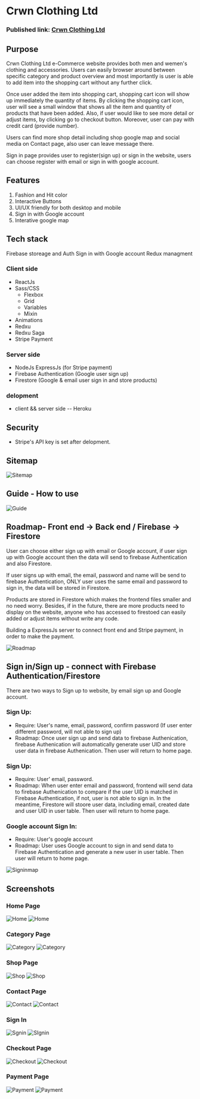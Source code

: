 # Crwn Clothing Ltd

### Published link: [Crwn Clothing Ltd](https://cw-shop.herokuapp.com/)

## Purpose

Crwn Clothing Ltd e-Commerce website provides both men and wemen's clothing and accessories. Users can easily browser around between specific category and product overview and most importantly is user is able to add item into the shopping cart without any further click.

Once user added the item into shopping cart, shopping cart icon will show up immediately the quantity of items. By clicking the shopping cart icon, user will see a small window that shows all the item and quantity of products that have been added. Also, if user would like to see more detail or adjust items, by clicking go to checkout button. Moreover, user can pay with credit card (provide number).

Users can find more shop detail including shop google map and social media on Contact page, also user can leave message there.

Sign in page provides user to register(sign up) or sign in the website, users can choose register with email or sign in with google account.

## Features

1. Fashion and Hit color
1. Interactive Buttons
1. UI/UX friendly for both desktop and mobile
1. Sign in with Google account
1. Interative google map

## Tech stack

Firebase storeage and Auth
Sign in with Google account
Redux managment

### Client side

- ReactJs
- Sass/CSS
  - Flexbox
  - Grid
  - Variables
  - Mixin
- Animations
- Redxu
- Redxu Saga
- Stripe Payment

### Server side

- NodeJs ExpressJs (for Stripe payment)
- Firebase Authentication (Google user sign up)
- Firestore (Google & email user sign in and store products)

### delopment

- client && server side -- Heroku

## Security

- Stripe's API key is set after delopment.

## Sitemap

![Sitemap](https://github.com/TanjaKuo/clothing-site/blob/master/doc/site-map.png)

## Guide - How to use

![Guide](https://github.com/TanjaKuo/clothing-site/blob/master/doc/how-to-use.png)

## Roadmap- Front end -> Back end / Firebase -> Firestore

User can choose either sign up with email or Google account, if user sign up with Google account then the data will send to firebase Authentication and also Firestore.

If user signs up with email, the email, password and name will be send to firebase Authentication, ONLY user uses the same email and password to sign in, the data will be stored in Firestore.

Products are stored in Firestore which makes the frontend files smaller and no need worry. Besides, if in the future, there are more products need to display on the website, anyone who has accessed to firestoed can easily added or adjust items without write any code.

Building a ExpressJs server to connect front end and Stripe payment, in order to make the payment.

![Roadmap](https://github.com/TanjaKuo/clothing-site/blob/master/doc/roadmap.png)

## Sign in/Sign up - connect with Firebase Authentication/Firestore

There are two ways to Sign up to website, by email sign up and Google account.

### Sign Up:

- Require: User's name, email, password, confirm password (If user enter different password, will not able to sign up)
- Roadmap: Once user sign up and send data to firebase Authenication, firebase Authenication will automatically generate user UID and store user data in firebase Authenication. Then user will return to home page.

### Sign Up:

- Require: User' email, password.
- Roadmap: When user enter email and password, frontend will send data to firebase Authenication to compare if the user UID is matched in Firebase Authentication, if not, user is not able to sign in. In the meantime, Firestore will stoore user data, including email, created date and user UID in user table. Then user will return to home page.

### Google account Sign In:

- Require: User's google account
- Roadmap: User uses Google account to sign in and send data to Firebase Authentication and generate a new user in user table. Then user will return to home page.

![Signinmap](https://github.com/TanjaKuo/clothing-site/blob/master/doc/firebase-map.png)

## Screenshots

### Home Page

![Home](https://github.com/TanjaKuo/clothing-site/blob/master/doc/home.png)
![Home](https://github.com/TanjaKuo/clothing-site/blob/master/doc/home-mobile.png)

### Category Page

![Category](https://github.com/TanjaKuo/clothing-site/blob/master/doc/category.png)
![Category](https://github.com/TanjaKuo/clothing-site/blob/master/doc/category-mobile.png)

### Shop Page

![Shop](https://github.com/TanjaKuo/clothing-site/blob/master/doc/product.png)
![Shop](https://github.com/TanjaKuo/clothing-site/blob/master/doc/product-mobile.png)

### Contact Page

![Contact](https://github.com/TanjaKuo/clothing-site/blob/master/doc/contact.png)
![Contact](https://github.com/TanjaKuo/clothing-site/blob/master/doc/contact-mobile.png)

### Sign In

![Sgnin](https://github.com/TanjaKuo/clothing-site/blob/master/doc/signin.png)
![SIgnin](https://github.com/TanjaKuo/clothing-site/blob/master/doc/signin-mobile.png)

### Checkout Page

![Checkout](https://github.com/TanjaKuo/clothing-site/blob/master/doc/checkout.png)
![Checkout](https://github.com/TanjaKuo/clothing-site/blob/master/doc/checkout-mobile.png)

### Payment Page

![Payment](https://github.com/TanjaKuo/clothing-site/blob/master/doc/payment.png)
![Payment](https://github.com/TanjaKuo/clothing-site/blob/master/doc/payment-mobile.png)
